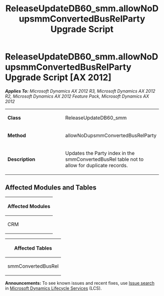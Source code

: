 ﻿---
title: ReleaseUpdateDB60_smm.allowNoDupsmmConvertedBusRelParty Upgrade Script
TOCTitle: ReleaseUpdateDB60_smm.allowNoDupsmmConvertedBusRelParty Upgrade Script
ms:assetid: 3471a255-a8d2-ee37-728b-e1cc7dda412a
ms:mtpsurl: https://msdn.microsoft.com/en-us/library/JJ685131(v=AX.60)
ms:contentKeyID: 49707585
ms.date: 05/18/2015
mtps_version: v=AX.60
---

# ReleaseUpdateDB60\_smm.allowNoDupsmmConvertedBusRelParty Upgrade Script [AX 2012]


_**Applies To:** Microsoft Dynamics AX 2012 R3, Microsoft Dynamics AX 2012 R2, Microsoft Dynamics AX 2012 Feature Pack, Microsoft Dynamics AX 2012_

<table>
<colgroup>
<col style="width: 50%" />
<col style="width: 50%" />
</colgroup>
<tbody>
<tr class="odd">
<td><p><strong>Class</strong></p></td>
<td><p>ReleaseUpdateDB60_smm</p></td>
</tr>
<tr class="even">
<td><p><strong>Method</strong></p></td>
<td><p>allowNoDupsmmConvertedBusRelParty</p></td>
</tr>
<tr class="odd">
<td><p><strong>Description</strong></p></td>
<td><p>Updates the Party index in the smmConvertedBusRel table not to allow for duplicate records.</p></td>
</tr>
</tbody>
</table>


## Affected Modules and Tables

<table>
<colgroup>
<col style="width: 100%" />
</colgroup>
<thead>
<tr class="header">
<th><p>Affected Modules</p></th>
</tr>
</thead>
<tbody>
<tr class="odd">
<td><p>CRM</p></td>
</tr>
</tbody>
</table>


<table>
<colgroup>
<col style="width: 100%" />
</colgroup>
<thead>
<tr class="header">
<th><p>Affected Tables</p></th>
</tr>
</thead>
<tbody>
<tr class="odd">
<td><p>smmConvertedBusRel</p></td>
</tr>
</tbody>
</table>

  
**Announcements:** To see known issues and recent fixes, use [Issue search](http://go.microsoft.com/fwlink/?linkid=389258) in [Microsoft Dynamics Lifecycle Services](http://go.microsoft.com/fwlink/?linkid=306505) (LCS).


